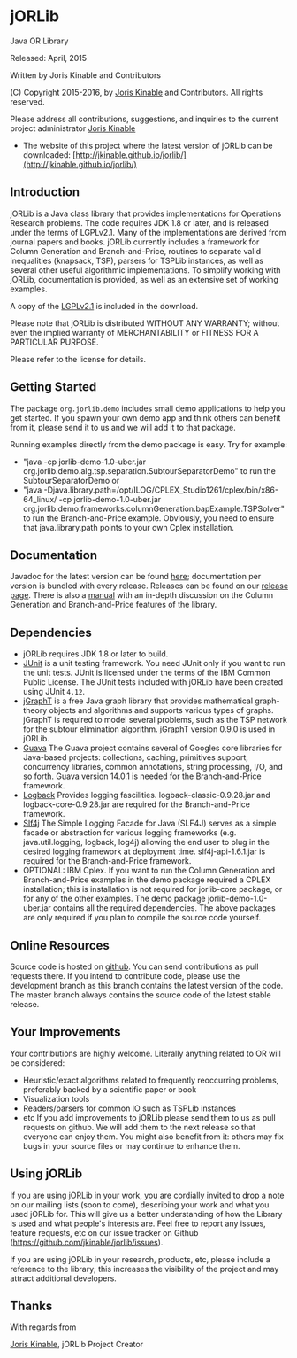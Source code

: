 # jORLib
Java OR Library

Released: April, 2015</p>

Written by Joris Kinable and Contributors

(C) Copyright 2015-2016, by [Joris Kinable](mailto:jkinable@cs.cmu.edu) and Contributors. All rights
reserved.

Please address all contributions, suggestions, and inquiries to the current project administrator [Joris Kinable](mailto:jkinable@cs.cmu.edu)

- The website of this project where the latest version of jORLib can be downloaded: [http://jkinable.github.io/jorlib/](http://jkinable.github.io/jorlib/)

## Introduction ##

jORLib is a Java class library that provides implementations for Operations Research problems. The code requires JDK 1.8 or later, and is released under the terms of LGPLv2.1. Many of the implementations are derived from journal papers and books. jORLib currently includes a framework for Column Generation and Branch-and-Price, routines to separate valid inequalities (knapsack, TSP), parsers for TSPLib instances, as well as several other useful algorithmic implementations. To simplify working with jORLib, documentation is provided, as well as an extensive set of working examples.

A copy of the [LGPLv2.1](LICENSE) is included in the download.

Please note that jORLib is distributed WITHOUT ANY WARRANTY; without even the implied warranty of MERCHANTABILITY or FITNESS FOR A PARTICULAR PURPOSE.

Please refer to the license for details.


## Getting Started ##

The package `org.jorlib.demo` includes small demo applications to help you get started. If you spawn your own demo app and think others can benefit from it, please send it to us and we will add it to that package.</p>
Running examples directly from the demo package is easy. Try for example:
- "java -cp jorlib-demo-1.0-uber.jar org.jorlib.demo.alg.tsp.separation.SubtourSeparatorDemo" to run the SubtourSeparatorDemo
or
- "java -Djava.library.path=/opt/ILOG/CPLEX_Studio1261/cplex/bin/x86-64_linux/ -cp jorlib-demo-1.0-uber.jar org.jorlib.demo.frameworks.columnGeneration.bapExample.TSPSolver" to run the Branch-and-Price example. Obviously, you need to ensure that java.library.path points to your own Cplex installation.

## Documentation ##
Javadoc for the latest version can be found [here](http://jkinable.github.io/jorlib/apidocs/); documentation per version is bundled with every release. Releases can be found on our [release page](https://github.com/jkinable/jorlib/releases). There is also a [manual](http://jkinable.github.io/jorlib/manual/manual.pdf) with an in-depth discussion on the Column Generation and Branch-and-Price features of the library.

## Dependencies ##

- jORLib requires JDK 1.8 or later to build.
- [JUnit](http://www.junit.org) is a unit testing framework. You need JUnit only if you want to run the unit tests.  JUnit is licensed under the terms of the IBM Common Public License.  The JUnit tests included with jORLib have been created using JUnit `4.12`.
- [jGraphT](http://jgrapht.org/) is a free Java graph library that provides mathematical graph-theory objects and algorithms and supports various types of graphs. jGraphT is required to model several problems, such as the TSP network for the subtour elimination algorithm. jGraphT version 0.9.0 is used in jORLib. 
- [Guava](https://code.google.com/p/guava-libraries/) The Guava project contains several of Googles core libraries for Java-based projects: collections, caching, primitives support, concurrency libraries, common annotations, string processing, I/O, and so forth. Guava version 14.0.1 is needed for the Branch-and-Price framework.
- [Logback](http://logback.qos.ch/) Provides logging fascilities. logback-classic-0.9.28.jar and logback-core-0.9.28.jar are required for the Branch-and-Price framework.
- [Slf4j](http://www.slf4j.org/) The Simple Logging Facade for Java (SLF4J) serves as a simple facade or abstraction for various logging frameworks (e.g. java.util.logging, logback, log4j) allowing the end user to plug in the desired logging framework at deployment time. slf4j-api-1.6.1.jar is required for the Branch-and-Price framework.
- OPTIONAL: IBM Cplex. If you want to run the Column Generation and Branch-and-Price examples in the demo package required a CPLEX installation; this is installation is not required for jorlib-core package, or for any of the other examples.
The demo package jorlib-demo-1.0-uber.jar contains all the required dependencies. The above packages are only required if you plan to compile the source code yourself. 

## Online Resources ##

Source code is hosted on [github](https://github.com/jkinable/jorlib). You can send contributions as pull requests there. If you intend to contribute code, please use the development branch as this branch contains the latest version of the code. The master branch always contains the source code of the latest stable release.

## Your Improvements ##
Your contributions are highly welcome. Literally anything related to OR will be considered:
- Heuristic/exact algorithms related to frequently reoccurring problems, preferably backed by a scientific paper or book
- Visualization tools
- Readers/parsers for common IO such as TSPLib instances
- etc
If you add improvements to jORLib please send them to us as pull requests on github. We will add them to the next release so that everyone can enjoy them. You might also benefit from it: others may fix bugs in your source files or may continue to enhance them.

## Using jORLib ##
If you are using jORLib in your work, you are cordially invited to drop a note on our mailing lists (soon to come), describing your work and what you used jORLib for. This will give us a better understanding of how the Library is used and what people's interests are. Feel free to report any issues, feature requests, etc on our issue tracker on Github (https://github.com/jkinable/jorlib/issues).

If you are using jORLib in your research, products, etc, please include a reference to the library; this increases the visibility of the project and may attract additional developers.

## Thanks ##

With regards from

[Joris Kinable](mailto:jkinable@cs.cmu.edu), jORLib Project Creator

